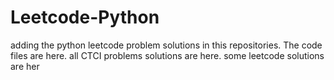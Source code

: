 # Leetcode-Python
adding the python leetcode problem solutions in this repositories. 
The code files are here.
all CTCI problems solutions are here.
some leetcode solutions are her




















































































































































































































































































































































































































































































































































































































